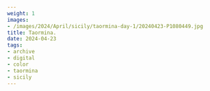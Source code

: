 ```yaml
---
weight: 1
images:
- /images/2024/April/sicily/taormina-day-1/20240423-P1080449.jpg
title: Taormina.
date: 2024-04-23
tags:
- archive
- digital
- color
- taormina
- sicily
---
```


